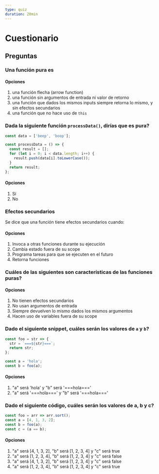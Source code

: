 ```yaml
---
type: quiz
duration: 20min
---
```


# Cuestionario

## Preguntas

### Una función pura es

#### Opciones

1. una función flecha (arrow function)
2. una función sin argumentos de entrada ni valor de retorno
3. una función que dados los mismos inputs siempre retorna lo mismo, y sin
   efectos secundarios
4. una función que no hace uso de `this`

<solution style="display:none;">3</solution>

### Dada la siguiente función `processData()`, dirías que es pura?

```js
const data = ['beep', 'boop'];

const processData = () => {
  const result = [];
  for (let i = 0; i < data.length; i++) {
    result.push(data[i].toLowerCase());
  }
  return result;
};
```

#### Opciones

1. Sí
2. No

<solution style="display:none;">2</solution>

### Efectos secundarios

Se dice que una función tiene efectos secundarios cuando:

#### Opciones

1. Invoca a otras funciones durante su ejecución
2. Cambia estado fuera de su scope
3. Programa tareas para que se ejecuten en el futuro
4. Retorna funciones

<solution style="display:none;">2</solution>

### Cuáles de las siguientes son características de las funciones puras?

#### Opciones

1. No tienen efectos secundarios
2. No usan argumentos de entrada
3. Siempre devuelven lo mismo dados los mismos argumentos
4. Hacen uso de variables fuera de su scope

<solution style="display:none;">1,3</solution>

### Dado el siguiente snippet, cuáles serán los valores de `a` y `b`?

```js
const foo = str => {
  str = `===${str}===`;
  return str;
};

const a = 'hola';
const b = foo(a);
```

#### Opciones

1. "a" será 'hola' y "b" será '===hola==='
2. "a" será '===hola===' y "b" será '===hola==='

<solution style="display:none;">1</solution>

### Dado el siguiente código, cuáles serán los valores de a, b y c?

```js
const foo = arr => arr.sort();
const a = [4, 1, 3, 2];
const b = foo(a);
const c = (a == b);
```

#### Opciones

1. "a" será [4, 1, 3, 2], "b" será [1, 2, 3, 4] y "c" será true
2. "a" será [1, 2, 3, 4], "b" será [1, 2, 3, 4] y "c" será false
3. "a" será [4, 1, 3, 2], "b" será [1, 2, 3, 4] y "c" será false
4. "a" será [1, 2, 3, 4], "b" será [1, 2, 3, 4] y "c" será true

<solution style="display:none;">4</solution>
